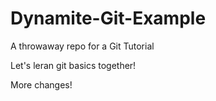 # Dynamite-Git-Example
A throwaway repo for a Git Tutorial

Let's leran git basics together!

More changes!
